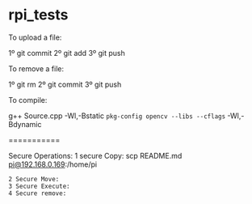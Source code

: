 rpi_tests
=========


To upload a file:

1º git commit
2º git add <file>
3º git push


To remove a file:

1º git rm <file>
2º git commit
3º git push

To compile:

g++ Source.cpp -Wl,-Bstatic `pkg-config opencv --libs --cflags` -Wl,-Bdynamic

===========

Secure Operations:
	1 secure Copy:
		scp README.md pi@192.168.0.169:/home/pi

	2 Secure Move:
	3 Secure Execute:
	4 Secure remove:

